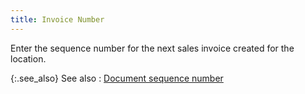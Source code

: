 ```yaml
---
title: Invoice Number
---
```



Enter the sequence number for the next sales invoice created for the  location.


{:.see_also}
See also
: [Document  sequence number](JavaScript:RelatedTopics1.Click())
